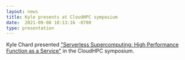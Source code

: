 ```yaml
---
layout: news
title: Kyle presents at CloudHPC symposium
date:  2021-09-08 10:13:16 -0700
type: presentation
---
```


Kyle Chard presented ["Serverless Supercomputing: High Performance Function as a Service"](https://conferences.computer.org/services/2021/symposia/cloudhpc_symposium.html) in the CloudHPC symposium. 